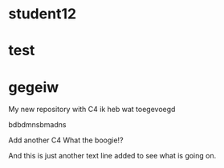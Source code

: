 # student12
# test
# gegeiw
My new repository with C4
ik heb wat toegevoegd

bdbdmnsbmadns

Add another C4
What the boogie!?


And this is just another text line added to see what is going on.


